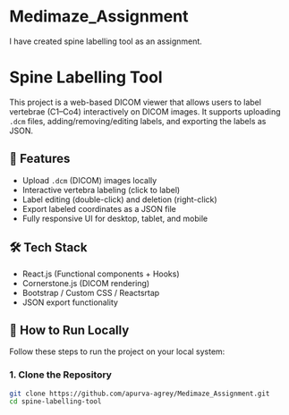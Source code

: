 # Medimaze_Assignment
I have created spine labelling tool as an assignment.

# Spine Labelling Tool

This project is a web-based DICOM viewer that allows users to label vertebrae (C1–Co4) interactively on DICOM images. It supports uploading `.dcm` files, adding/removing/editing labels, and exporting the labels as JSON.

## 📂 Features

- Upload `.dcm` (DICOM) images locally
- Interactive vertebra labeling (click to label)
- Label editing (double-click) and deletion (right-click)
- Export labeled coordinates as a JSON file
- Fully responsive UI for desktop, tablet, and mobile

## 🛠 Tech Stack

- React.js (Functional components + Hooks)
- Cornerstone.js (DICOM rendering)
- Bootstrap / Custom CSS / Reactsrtap
- JSON export functionality

## 🚀 How to Run Locally

Follow these steps to run the project on your local system:

### 1. Clone the Repository

```bash
git clone https://github.com/apurva-agrey/Medimaze_Assignment.git
cd spine-labelling-tool

